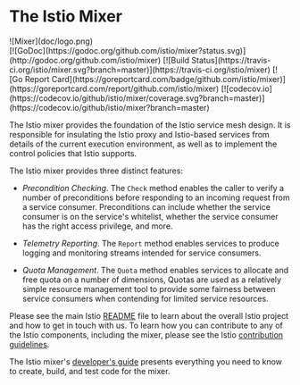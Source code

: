 <h1>The Istio Mixer</h1>
![Mixer](doc/logo.png)
<br/>
[![GoDoc](https://godoc.org/github.com/istio/mixer?status.svg)](http://godoc.org/github.com/istio/mixer)
[![Build Status](https://travis-ci.org/istio/mixer.svg?branch=master)](https://travis-ci.org/istio/mixer)
[![Go Report Card](https://goreportcard.com/badge/github.com/istio/mixer)](https://goreportcard.com/report/github.com/istio/mixer)
[![codecov.io](https://codecov.io/github/istio/mixer/coverage.svg?branch=master)](https://codecov.io/github/istio/mixer?branch=master)

The Istio mixer provides the foundation of the Istio service mesh
design. It is responsible for insulating the Istio proxy and
Istio-based services from details of the current execution
environment, as well as to implement the control policies
that Istio supports.

The Istio mixer provides three distinct features:

- *Precondition Checking*. The `Check` method enables
the caller to verify a number of preconditions before
responding to an incoming request from a service consumer.
Preconditions can include whether the service consumer
is on the service's whitelist, whether the service consumer
has the right access privilege, and more.

- *Telemetry Reporting*. The `Report` method enables services
to produce logging and monitoring streams intended for
service consumers.

- *Quota Management*. The `Quota` method enables services
to allocate and free quota on a number of dimensions, Quotas
are used as a relatively simple resource management tool to
provide some fairness between service consumers when contending
for limited service resources.

Please see the main Istio [README](https://raw.githubusercontent.com/istio/istio/master/README.md)
file to learn about the overall Istio project and how to get in touch with us. To learn how you can
contribute to any of the Istio components, including the mixer, please 
see the Istio [contribution guidelines](https://raw.githubusercontent.com/istio/istio/master/CONTRIBUTING.md).

The Istio mixer's [developer's guide](doc/dev/development.md) presents everything
you need to know to create, build, and test code for the mixer.
